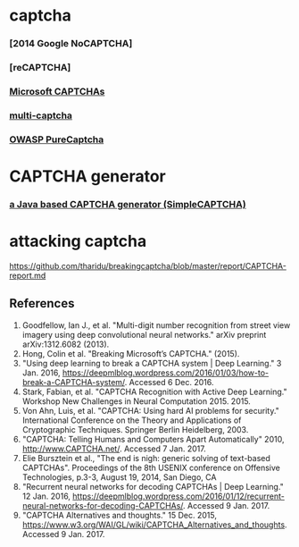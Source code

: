 # captcha

### [2014 Google NoCAPTCHA]

### [reCAPTCHA]

### [Microsoft CAPTCHAs]()

### [multi-captcha](https://github.com/sameer-shelavale/multi-captcha)

### [OWASP PureCaptcha](https://github.com/OWASP/PureCaptcha)

### []()

# CAPTCHA generator 

###  [a Java based CAPTCHA generator (SimpleCAPTCHA)]()

# attacking captcha


https://github.com/tharidu/breakingcaptcha/blob/master/report/CAPTCHA-report.md

## References
1. Goodfellow, Ian J., et al. "Multi-digit number recognition from street view imagery using deep convolutional neural networks." arXiv preprint arXiv:1312.6082 (2013).
2. Hong, Colin et al. "Breaking Microsoft’s CAPTCHA." (2015).
3. "Using deep learning to break a CAPTCHA system | Deep Learning." 3 Jan. 2016, https://deepmlblog.wordpress.com/2016/01/03/how-to-break-a-CAPTCHA-system/. Accessed 6 Dec. 2016.
4. Stark, Fabian, et al. "CAPTCHA Recognition with Active Deep Learning." Workshop New Challenges in Neural Computation 2015. 2015.
5. Von Ahn, Luis, et al. "CAPTCHA: Using hard AI problems for security." International Conference on the Theory and Applications of Cryptographic Techniques. Springer Berlin Heidelberg, 2003.
6. "CAPTCHA: Telling Humans and Computers Apart Automatically" 2010, http://www.CAPTCHA.net/. Accessed 7 Jan. 2017.
7. 	Elie Bursztein et al., "The end is nigh: generic solving of text-based CAPTCHAs". Proceedings of the 8th USENIX conference on Offensive Technologies, p.3-3, August 19, 2014, San Diego, CA
8. "Recurrent neural networks for decoding CAPTCHAs | Deep Learning." 12 Jan. 2016, https://deepmlblog.wordpress.com/2016/01/12/recurrent-neural-networks-for-decoding-CAPTCHAs/. Accessed 9 Jan. 2017.
9. "CAPTCHA Alternatives and thoughts." 15 Dec. 2015, https://www.w3.org/WAI/GL/wiki/CAPTCHA_Alternatives_and_thoughts. Accessed 9 Jan. 2017.
